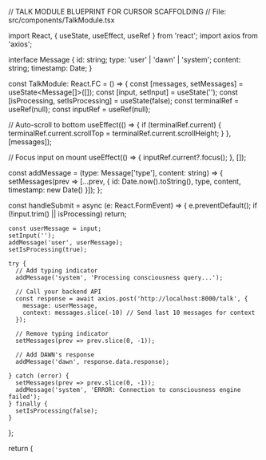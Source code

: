 // TALK MODULE BLUEPRINT FOR CURSOR SCAFFOLDING
// File: src/components/TalkModule.tsx

import React, { useState, useEffect, useRef } from 'react';
import axios from 'axios';

interface Message {
  id: string;
  type: 'user' | 'dawn' | 'system';
  content: string;
  timestamp: Date;
}

const TalkModule: React.FC = () => {
  const [messages, setMessages] = useState<Message[]>([]);
  const [input, setInput] = useState('');
  const [isProcessing, setIsProcessing] = useState(false);
  const terminalRef = useRef<HTMLDivElement>(null);
  const inputRef = useRef<HTMLInputElement>(null);

  // Auto-scroll to bottom
  useEffect(() => {
    if (terminalRef.current) {
      terminalRef.current.scrollTop = terminalRef.current.scrollHeight;
    }
  }, [messages]);

  // Focus input on mount
  useEffect(() => {
    inputRef.current?.focus();
  }, []);

  const addMessage = (type: Message['type'], content: string) => {
    setMessages(prev => [...prev, {
      id: Date.now().toString(),
      type,
      content,
      timestamp: new Date()
    }]);
  };

  const handleSubmit = async (e: React.FormEvent) => {
    e.preventDefault();
    if (!input.trim() || isProcessing) return;

    const userMessage = input;
    setInput('');
    addMessage('user', userMessage);
    setIsProcessing(true);

    try {
      // Add typing indicator
      addMessage('system', 'Processing consciousness query...');

      // Call your backend API
      const response = await axios.post('http://localhost:8000/talk', {
        message: userMessage,
        context: messages.slice(-10) // Send last 10 messages for context
      });

      // Remove typing indicator
      setMessages(prev => prev.slice(0, -1));

      // Add DAWN's response
      addMessage('dawn', response.data.response);

    } catch (error) {
      setMessages(prev => prev.slice(0, -1));
      addMessage('system', 'ERROR: Connection to consciousness engine failed');
    } finally {
      setIsProcessing(false);
    }
  };

  return (
    <div className="talk-module">
      <style>{`
        .talk-module {
          height: 100vh;
          background: #0a0a0a;
          color: #e0e0e0;
          font-family: 'JetBrains Mono', 'Consolas', monospace;
          display: flex;
          flex-direction: column;
          padding: 20px;
        }

        .terminal-header {
          border: 1px solid #2a2a2a;
          border-bottom: none;
          padding: 10px 15px;
          background: #141414;
          font-size: 12px;
          color: #808080;
          display: flex;
          justify-content: space-between;
          align-items: center;
        }

        .terminal-body {
          flex: 1;
          border: 1px solid #2a2a2a;
          background: #0f0f0f;
          padding: 20px;
          overflow-y: auto;
          scroll-behavior: smooth;
        }

        .terminal-body::-webkit-scrollbar {
          width: 8px;
        }

        .terminal-body::-webkit-scrollbar-track {
          background: #141414;
        }

        .terminal-body::-webkit-scrollbar-thumb {
          background: #2a2a2a;
        }

        .message {
          margin-bottom: 15px;
          line-height: 1.5;
        }

        .message-user {
          color: #00ff88;
        }

        .message-user::before {
          content: 'dawn:~$ ';
          color: #808080;
        }

        .message-dawn {
          color: #e0e0e0;
          margin-left: 20px;
        }

        .message-dawn::before {
          content: '> ';
          color: #0080ff;
        }

        .message-system {
          color: #808080;
          font-style: italic;
        }

        .message-system::before {
          content: '* ';
        }

        .input-line {
          display: flex;
          align-items: center;
          border: 1px solid #2a2a2a;
          border-top: none;
          background: #141414;
          padding: 15px;
        }

        .prompt {
          color: #808080;
          margin-right: 10px;
          white-space: nowrap;
        }

        .terminal-input {
          flex: 1;
          background: transparent;
          border: none;
          color: #00ff88;
          font-family: inherit;
          font-size: 14px;
          outline: none;
        }

        .cursor {
          display: inline-block;
          width: 8px;
          height: 16px;
          background: #00ff88;
          animation: blink 1s infinite;
          margin-left: 2px;
        }

        @keyframes blink {
          0%, 50% { opacity: 1; }
          51%, 100% { opacity: 0; }
        }

        .status-indicator {
          display: flex;
          align-items: center;
          gap: 5px;
          font-size: 11px;
        }

        .status-dot {
          width: 6px;
          height: 6px;
          border-radius: 50%;
          background: #00ff88;
        }

        .status-dot.processing {
          background: #ffaa00;
          animation: pulse 1s infinite;
        }

        @keyframes pulse {
          0%, 100% { opacity: 0.3; }
          50% { opacity: 1; }
        }
      `}</style>

      <div className="terminal-header">
        <span>DAWN CONSCIOUSNESS INTERFACE v2.0 - TALK MODULE</span>
        <div className="status-indicator">
          <div className={`status-dot ${isProcessing ? 'processing' : ''}`}></div>
          <span>{isProcessing ? 'PROCESSING' : 'READY'}</span>
        </div>
      </div>

      <div className="terminal-body" ref={terminalRef}>
        {messages.length === 0 && (
          <div className="message message-system">
            Consciousness engine initialized. Type 'help' for commands.
          </div>
        )}
        
        {messages.map(msg => (
          <div key={msg.id} className={`message message-${msg.type}`}>
            {msg.content}
          </div>
        ))}
      </div>

      <form onSubmit={handleSubmit} className="input-line">
        <span className="prompt">dawn:~$</span>
        <input
          ref={inputRef}
          type="text"
          value={input}
          onChange={(e) => setInput(e.target.value)}
          className="terminal-input"
          disabled={isProcessing}
          placeholder="talk to DAWN..."
        />
        {!isProcessing && <span className="cursor"></span>}
      </form>
    </div>
  );
};

// ADDITIONAL HELPER COMMANDS COMPONENT
export const TalkCommands = {
  help: () => `
Available commands:
  help          - Show this help message
  clear         - Clear the terminal
  status        - Show consciousness engine status
  memory        - Display recent conversation context
  mode [type]   - Change conversation mode (casual/deep/analytical)
  
Or just type naturally to talk with DAWN.`,

  clear: (setMessages: Function) => {
    setMessages([]);
    return 'Terminal cleared.';
  },

  status: async () => {
    try {
      const response = await axios.get('http://localhost:8000/status');
      return `
Consciousness Engine Status:
  State: ${response.data.state}
  SCUP: ${response.data.scup}
  Entropy: ${response.data.entropy}
  Mood: ${response.data.mood}
  Uptime: ${response.data.uptime}`;
    } catch {
      return 'Unable to fetch status.';
    }
  }
};

export default TalkModule;